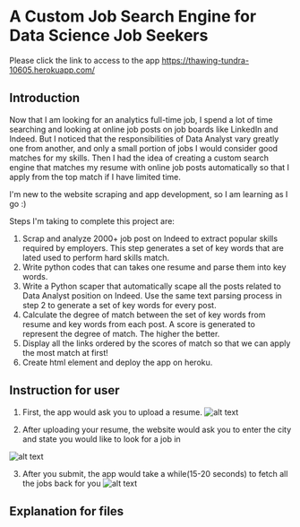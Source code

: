 # A Custom Job Search Engine for Data Science Job Seekers
Please click the link to access to the app
https://thawing-tundra-10605.herokuapp.com/

## Introduction
Now that I am looking for an analytics full-time job, I spend a lot of time searching and looking at online job posts on job boards like LinkedIn and Indeed. But I noticed that the responsibilities of Data Analyst vary greatly one from another, and only a small portion of jobs I would consider good matches for my skills. Then I had the idea of creating a custom search engine that matches my resume with online job posts automatically so that I apply from the top match if I  have limited time.

I'm new to the website scraping and app development, so I am learning as I go :)

Steps I'm taking to complete this project are:

1. Scrap and analyze 2000+ job post on Indeed to extract popular skills required by employers. This step generates a set of key words that are lated used to perform hard skills match.
2. Write python codes that can takes one resume and parse them into key words.
3. Write a Python scaper that automatically scape all the posts related to Data Analyst position on Indeed. Use the same text parsing process in step 2 to generate a set of key words for every post.
4. Calculate the degree of match between the set of key words from resume and key words from each post. A score is generated to represent the degree of match. The higher the better.
5. Display all the links ordered by the scores of match so that we can apply the most match at first!
6. Create html element and deploy the app on heroku.



## Instruction for user

1. First, the app would ask you to upload a resume.
![alt text](https://github.com/luoyuweidu/App/blob/master/Picture/Screen%20Shot%202017-03-31%20at%2022.08.10.png "Logo Title Text 1")

2. After uploading your resume, the website would ask you to enter the city and state you would like to look for a job in

![alt text](https://github.com/luoyuweidu/App/blob/master/Picture/Screen%20Shot%202017-03-31%20at%2022.08.28.png "Logo Title Text 1")

3. After you submit, the app would take a while(15-20 seconds) to fetch all the jobs back for you 
![alt text](https://github.com/luoyuweidu/App/blob/master/Picture/Screen%20Shot%202017-03-31%20at%2022.09.14.png "Logo Title Text 1")

## Explanation for files
